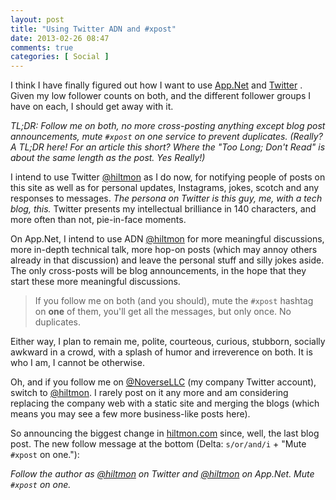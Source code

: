 ```yaml
---
layout: post
title: "Using Twitter ADN and #xpost"
date: 2013-02-26 08:47
comments: true
categories: [ Social ]
---
```


I think I have finally figured out how I want to use [App.Net](http://alpha.app.net/hiltmon) and [Twitter](http://twitter.com/hiltmon) . Given my low follower counts on both, and the different follower groups I have on each, I should get away with it.

*TL;DR: Follow me on both, no more cross-posting *anything* except blog post announcements, mute `#xpost` on one service to prevent duplicates. <span class="light">(Really? A TL;DR here! For an article this short? Where the "Too Long; Don't Read" is about the same length as the post. Yes Really!)</span>*

I intend to use Twitter [@hiltmon](http://twitter.com/hiltmon) as I do now, for notifying people of posts on this site as well as for personal updates, Instagrams, jokes, scotch and any responses to messages. *The persona on Twitter is this guy, me, with a tech blog, this.* Twitter presents my intellectual brilliance in 140 characters, and more often than not, pie-in-face moments.

On App.Net, I intend to use ADN [@hiltmon](http://alpha.app.net/hiltmon) for more meaningful discussions, more in-depth technical talk, more hop-on posts (which may annoy others already in that discussion) and leave the personal stuff and silly jokes aside. The only cross-posts will be blog announcements, in the hope that they start these more meaningful discussions.

> If you follow me on both (and you should), mute the `#xpost` hashtag on **one** of them, you'll get all the messages, but only once. No duplicates.

Either way, I plan to remain me, polite, courteous, curious, stubborn, socially awkward in a crowd, with a splash of humor and irreverence on both. It is who I am, I cannot be otherwise.

Oh, and if you follow me on [@NoverseLLC](http://twitter.com/noversellc) (my company Twitter account), switch to [@hiltmon](http://alpha.app.net/hiltmon). I rarely post on it any more and am considering replacing the company web with a static site and merging the blogs (which means you may see a few more business-like posts here).

So announcing the biggest change in [hiltmon.com](http://hiltmon.com) since, well, the last blog post. The new follow message at the bottom <span class="light">(Delta: `s/or/and/i` + "Mute `#xpost` on one.")</span>:

*Follow the author as [@hiltmon](http://twitter.com/hiltmon) on Twitter and [@hiltmon](http://alpha.app.net/hiltmon) on App.Net. Mute `#xpost` on one.*